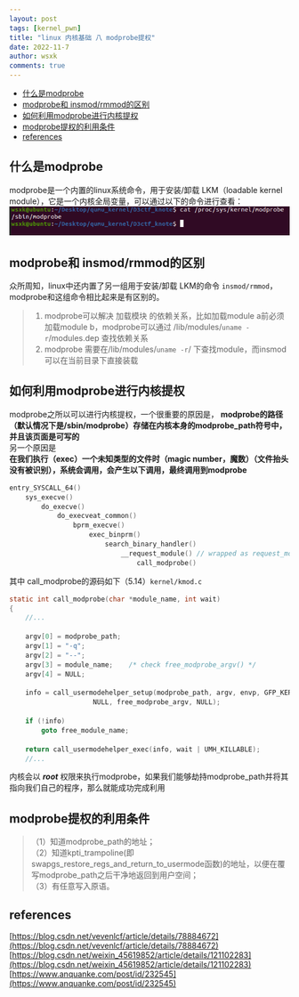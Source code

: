 ```yaml
---
layout: post
tags: [kernel_pwn]
title: "linux 内核基础 八 modprobe提权"
date: 2022-11-7
author: wsxk
comments: true
---
```


- [什么是modprobe](#什么是modprobe)
- [modprobe和 insmod/rmmod的区别](#modprobe和-insmodrmmod的区别)
- [如何利用modprobe进行内核提权](#如何利用modprobe进行内核提权)
- [modprobe提权的利用条件](#modprobe提权的利用条件)
- [references](#references)



## 什么是modprobe<br>
modprobe是一个内置的linux系统命令，用于安装/卸载 LKM（loadable kernel module），它是一个内核全局变量，可以通过以下的命令进行查看：
![](https://raw.githubusercontent.com/wsxk/wsxk_pictures/main/2022-6-27-DNS/20221107192516.png)

## modprobe和 insmod/rmmod的区别<br>
众所周知，linux中还内置了另一组用于安装/卸载 LKM的命令 `insmod/rmmod`，modprobe和这组命令相比起来是有区别的。
> 1. modprobe可以解决 加载模块 的依赖关系，比如加载module a前必须加载module b，modprobe可以通过 /lib/modules/`uname -r`/modules.dep 查找依赖关系
> 2. modprobe 需要在/lib/modules/`uname -r`/ 下查找module，而insmod可以在当前目录下直接装载

## 如何利用modprobe进行内核提权<br>
modprobe之所以可以进行内核提权，一个很重要的原因是， **modprobe的路径（默认情况下是/sbin/modprobe）存储在内核本身的modprobe_path符号中，并且该页面是可写的**<br>
另一个原因是<br>
**在我们执行（exec）一个未知类型的文件时（magic number，魔数）（文件抬头没有被识别），系统会调用，会产生以下调用，最终调用到modprobe**<br>
```c
entry_SYSCALL_64()
    sys_execve()
        do_execve()
            do_execveat_common()
                bprm_execve()
                    exec_binprm()
                        search_binary_handler()
                            __request_module() // wrapped as request_module
                                call_modprobe()
```
其中 call_modprobe的源码如下（5.14）`kernel/kmod.c`
```c
static int call_modprobe(char *module_name, int wait)
{
    //...

    argv[0] = modprobe_path;
    argv[1] = "-q";
    argv[2] = "--";
    argv[3] = module_name;    /* check free_modprobe_argv() */
    argv[4] = NULL;

    info = call_usermodehelper_setup(modprobe_path, argv, envp, GFP_KERNEL,
                     NULL, free_modprobe_argv, NULL);

    if (!info)
        goto free_module_name;

    return call_usermodehelper_exec(info, wait | UMH_KILLABLE);
    //...
```
内核会以 ***root*** 权限来执行modprobe，如果我们能够劫持modprobe_path并将其指向我们自己的程序，那么就能成功完成利用<br>

## modprobe提权的利用条件<br>
> （1）知道modprobe_path的地址；<br>
> （2）知道kpti_trampoline(即swapgs_restore_regs_and_return_to_usermode函数)的地址，以便在覆写modprobe_path之后干净地返回到用户空间；<br>
> （3）有任意写入原语。<br>

## references<br>
[https://blog.csdn.net/vevenlcf/article/details/78884672](https://blog.csdn.net/vevenlcf/article/details/78884672)<br>
[https://blog.csdn.net/weixin_45619852/article/details/121102283](https://blog.csdn.net/weixin_45619852/article/details/121102283)<br>
[https://www.anquanke.com/post/id/232545](https://www.anquanke.com/post/id/232545)<br>


<!-- Google tag (gtag.js) -->
<script async src="https://www.googletagmanager.com/gtag/js?id=G-C22S5YSYL7"></script>
<script>
  window.dataLayer = window.dataLayer || [];
  function gtag(){dataLayer.push(arguments);}
  gtag('js', new Date());

  gtag('config', 'G-C22S5YSYL7');
</script>